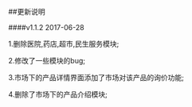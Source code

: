 ##更新说明

####v1.1.2  2017-06-28

1.删除医院,药店,超市,民生服务模块;

2.修改了一些模块的bug;

3.市场下的产品详情界面添加了市场对该产品的询价功能;

4.删除了市场下的产品介绍模块;


